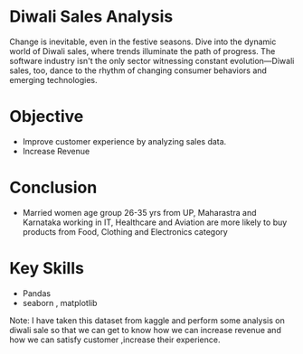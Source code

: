 # Diwali Sales Analysis

Change is inevitable, even in the festive seasons. Dive into the dynamic world 
of Diwali sales, where trends illuminate the path of progress. The software industry 
isn't the only sector witnessing constant evolution—Diwali sales, too, dance to the 
rhythm of changing consumer behaviors and emerging technologies.


# Objective 
* Improve customer experience by analyzing sales data.
* Increase Revenue

# Conclusion
* Married women age group 26-35 yrs from UP, Maharastra and Karnataka working in IT,
Healthcare and Aviation are more likely to buy products from Food, Clothing and Electronics category


# Key Skills
* Pandas
* seaborn , matplotlib

Note:
I have taken this dataset from kaggle and perform some analysis on diwali sale so that we can get to know how we can increase revenue and how we can satisfy customer ,increase their experience.

